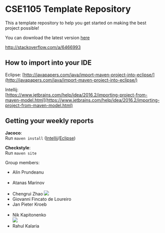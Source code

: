 # CSE1105 Template Repository

This a template repository to help you get started on making the best project possible!

You can download the latest version [here](https://github.com/SERG-Delft/TI1216/releases)

http://stackoverflow.com/a/6466993

## How to import into your IDE

Eclipse:
[http://javapapers.com/java/import-maven-project-into-eclipse/](http://javapapers.com/java/import-maven-project-into-eclipse/)

Intellij:  
[https://www.jetbrains.com/help/idea/2016.2/importing-project-from-maven-model.html](https://www.jetbrains.com/help/idea/2016.2/importing-project-from-maven-model.html)

## Getting your weekly reports

**Jacoco**:  
Run `maven install` ([Intellij](https://www.jetbrains.com/help/idea/2016.3/getting-started-with-maven.html#execute_maven_goal)/[Eclipse](http://imgur.com/a/6q7pV))

**Checkstyle**:  
Run `maven site`

Group members:

- Alin Prundeanu  
    ![]()
- Atanas Marinov  
    ![]()
- Chengrui Zhao
    ![](https://lh3.googleusercontent.com/Yx6AEcMnySnmjp2-D2fjs_ZTMuUjZEC8Ktot6b7G65mI5en0clKAiEgWYNmAWTpixcCw6Y_HlIeT23rKtxyF5LP_PAZgkMH7w7mw1iXKJrZXS7yCRjpZED0XDX1-YxGPV6GuHPHI-hdcw2ahCM8dJtpY7YXN5VSZu58omzLbbqyKTZSrcujPukA6jqZYtZ5bnBo-QEzpg4Aw1sebAMOF9DpU6VxYoAUdrlV5nkm-ETGstViTr7j92P1nVZK7IOFshC1Ul7g92utZBT36gujI0WirmOLHu_3J5eV8ongetKaDhQuqX4LkNHz6fOq9ZrgE58mAqFDwes3JMdI2fvg86ZLqy9LifjUzX3vOgzyH0hZvN19fvsozhl1jXKSDN0-Xk1PV5uQAQwTcfKKxZ6vRaq9sQXJlDsXAKCxyYJd7JwRsgDvDRchmKn-nTX6JDoI7DBxA5iU82_cUh7tawm2F8ZNKbkxC_O99zu5KcRvtoz7b37qW-8NUyU_Z56Xto-O1ymkyf95aIpGdIpjZBpULCd_jjaXuRd2AJaTQ9NQrsAsXwiEk-CALEnelvbl3Q6hnr9gf_aBl2xKzqK9ThR9S03S1cg3-BO560tuRD8EKoaHbTNwB-EnMD553_xeZ-fTJ1BWRONmJnT4olfJJiui9ibNT8btHRsM=w1280-h960-no)
- Giovanni Fincato de Loureiro
    ![]()
- Jan Pieter Kroeb  
    ![]()
- Nik Kapitonenko  
    ![](member_images/nkapitonenko.png)
- Rahul Kalaria  
    ![]()